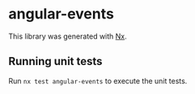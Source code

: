 # angular-events

This library was generated with [Nx](https://nx.dev).

## Running unit tests

Run `nx test angular-events` to execute the unit tests.
